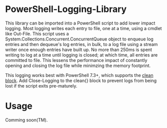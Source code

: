 # PowerShell-Logging-Library

This library can be imported into a PowerShell script to add lower impact logging. Most logging writes each entry to file, one at a time, using a cmdlet like Out-File. This script uses a System.Collections.Concurrent.ConcurrentQueue object to enqueue log entries and then dequeue's log entries, in bulk, to a log file using a stream writer once enough entries have built up. No more than 250ms is spent writing to log at a time until logging is closed; at which time, all entries are committed to file. This lessens the performance impact of constantly opening and closing the log file while minimzing the memory footprint.

This logging works best with PowerShell 7.3+, which supports the [clean block](https://learn.microsoft.com/en-us/powershell/module/microsoft.powershell.core/about/about_functions_advanced_methods?view=powershell-7.4). Add Close-Logging to the clean{} block to prevent logs from being lost if the script exits pre-maturely.

# Usage

Comming soon(TM).
